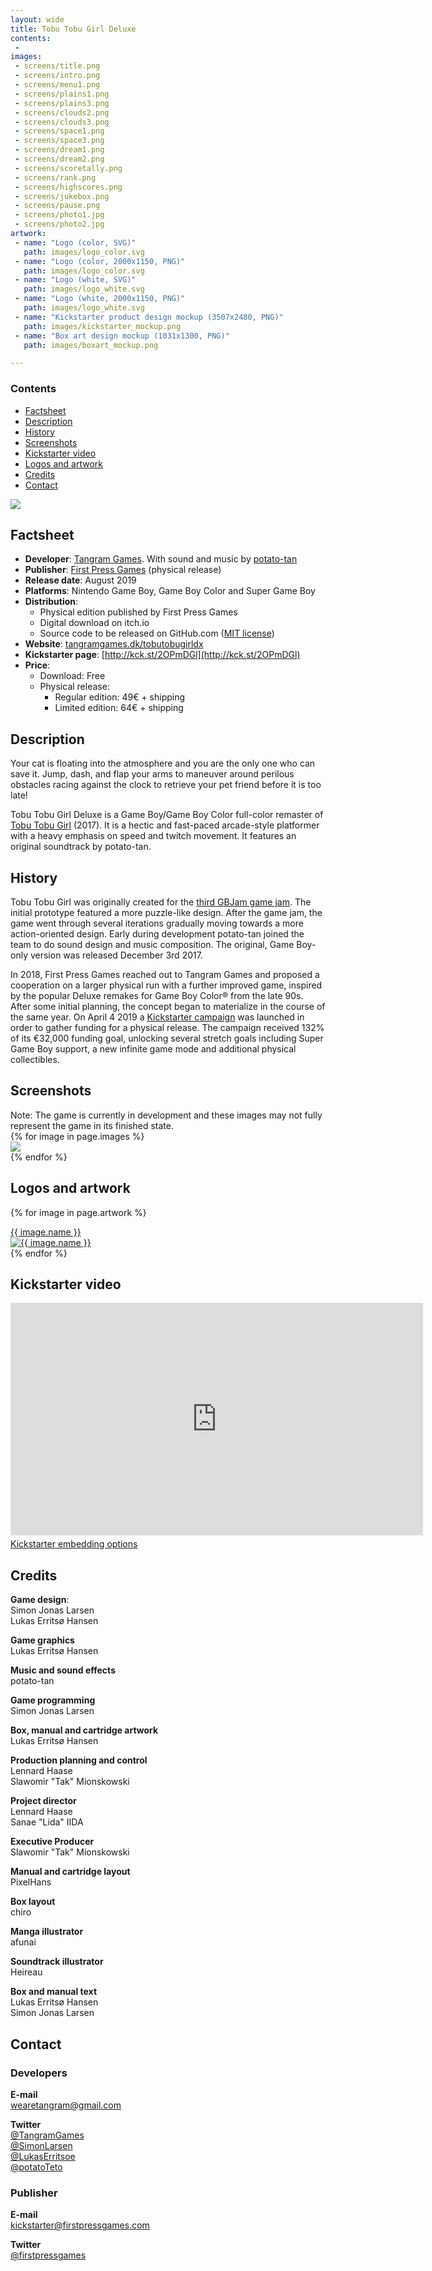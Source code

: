 ```yaml
---
layout: wide
title: Tobu Tobu Girl Deluxe
contents:
 - 
images:
 - screens/title.png
 - screens/intro.png
 - screens/menu1.png
 - screens/plains1.png
 - screens/plains3.png
 - screens/clouds2.png
 - screens/clouds3.png
 - screens/space1.png
 - screens/space3.png
 - screens/dream1.png
 - screens/dream2.png
 - screens/scoretally.png
 - screens/rank.png
 - screens/highscores.png
 - screens/jukebox.png
 - screens/pause.png
 - screens/photo1.jpg
 - screens/photo2.jpg
artwork:
 - name: "Logo (color, SVG)"
   path: images/logo_color.svg
 - name: "Logo (color, 2000x1150, PNG)"
   path: images/logo_color.svg
 - name: "Logo (white, SVG)"
   path: images/logo_white.svg
 - name: "Logo (white, 2000x1150, PNG)"
   path: images/logo_white.svg
 - name: "Kickstarter product design mockup (3507x2480, PNG)"
   path: images/kickstarter_mockup.png
 - name: "Box art design mockup (1031x1300, PNG)"
   path: images/boxart_mockup.png

---
```


<div class="row">
<div class="col-sm-3" markdown="1">

### Contents

* [Factsheet](#factsheet)
* [Description](#description)
* [History](#history)
* [Screenshots](#screenshots)
* [Kickstarter video](#kickstarter-video)
* [Logos and artwork](#logos-and-artwork)
* [Credits](#credits)
* [Contact](#contact)

</div>
<div class="col-sm-9" markdown="1">

<img class="img-responsive" src="/img/ttgdx_screens.jpg">

## Factsheet

* **Developer**: [Tangram Games](http://tangramgames.dk). With sound and music by [potato-tan](http://potatotan.com)
* **Publisher**: [First Press Games](https://firstpressgames.com) (physical release)
* **Release date**: August 2019
* **Platforms**: Nintendo Game Boy, Game Boy Color and Super Game Boy
* **Distribution**:
  - Physical edition published by First Press Games
  - Digital download on itch.io
  - Source code to be released on GitHub.com ([MIT license](https://opensource.org/licenses/MIT))
* **Website**: [tangramgames.dk/tobutobugirldx](http://tangramgames.dk/tobutobugirldx)
* **Kickstarter page**: [http://kck.st/2OPmDGl](http://kck.st/2OPmDGl)
* **Price**:
  - Download: Free
  - Physical release:
    - Regular edition: 49€ + shipping
    - Limited edition: 64€ + shipping

## Description ##

Your cat is floating into the atmosphere and you are the only one who can save it. Jump, dash, and flap your arms to maneuver around perilous obstacles racing against the clock to retrieve your pet friend before it is too late!

Tobu Tobu Girl Deluxe is a Game Boy/Game Boy Color full-color remaster of [Tobu Tobu Girl](/tobutobugirl) (2017).
It is a hectic and fast-paced arcade-style platformer with a heavy emphasis on speed and twitch movement.
It features an original soundtrack by potato-tan.

## History ##

Tobu Tobu Girl was originally created for the [third GBJam game jam](http://jams.gamejolt.io/gbjam3/). The initial prototype featured a more puzzle-like design. After the game jam, the game went through several iterations gradually moving towards a more action-oriented design. Early during development potato-tan joined the team to do sound design and music composition. The original, Game Boy-only version was released December 3rd 2017.

In 2018, First Press Games reached out to Tangram Games and proposed a cooperation on a larger physical run with a further improved game, inspired by the popular Deluxe remakes for Game Boy Color® from the late 90s. After some initial planning, the concept began to materialize in the course of the same year.
On April 4 2019 a [Kickstarter campaign](http://kck.st/2OPmDGl) was launched in order to gather funding for a physical release. The campaign received 132% of its €32,000 funding goal, unlocking several stretch goals including Super Game Boy support, a new infinite game mode and additional physical collectibles.

## Screenshots ##

<div class="alert alert-info">
Note: The game is currently in development and these images may not fully represent the game in its finished state.
</div>

<div class="row">
	{% for image in page.images %}
	<div class="col-sm-4">
		<a href="{{ image }}">
			<img src="{{ image }}" class="img-responsive thumbnail">
		</a>
	</div>
	{% endfor %}
</div>

## Logos and artwork ##

{% for image in page.artwork %}
<div class="thumbnail">
    <div class="caption">
        <a href="{{ image.path }}">{{ image.name }}</a>
    </div>
    <a href="{{ image.path }}">
        <img class="img-responsive checkered-bg" src="{{ image.path }}" alt="{{ image.name }}">
    </a>
</div>
{% endfor %}

## Kickstarter video ##

<div class="embed-responsive embed-responsive-16by9">
    <iframe width="660" height="372" src="https://www.kickstarter.com/projects/firstpressgames/tobu-tobu-girl-deluxe-for-gb-gbc/widget/video.html" frameborder="0" scrolling="no">
    </iframe>
</div>

<div class="text-center" style="margin-top: 5px;">
    <a class="btn btn-primary btn-sm" href="https://www.kickstarter.com/projects/firstpressgames/tobu-tobu-girl-deluxe-for-gb-gbc/widget">
        Kickstarter embedding options
    </a>
</div>

## Credits ##

**Game design**:<br>
Simon Jonas Larsen<br>
Lukas Erritsø Hansen

**Game graphics**<br>
Lukas Erritsø Hansen

**Music and sound effects**<br>
potato-tan

**Game programming**<br>
Simon Jonas Larsen

**Box, manual and cartridge artwork**<br>
Lukas Erritsø Hansen

**Production planning and control**<br>
Lennard Haase<br>
Slawomir "Tak" Mionskowski

**Project director**<br>
Lennard Haase<br>
Sanae "Lida" IIDA

**Executive Producer**<br>
Slawomir "Tak" Mionskowski

**Manual and cartridge layout**<br>
PixelHans

**Box layout**<br>
chiro

**Manga illustrator**<br>
afunai

**Soundtrack illustrator**<br>
Heireau

**Box and manual text**<br>
Lukas Erritsø Hansen<br>
Simon Jonas Larsen

## Contact ##

### Developers

**E-mail**<br>
<a href='&#109;a&#105;lto&#58;&#37;77&#101;a&#114;et&#37;6&#49;ngram&#64;gm%61il&#46;&#99;%6Fm'>w&#101;aretangram&#64;gmail&#46;co&#109;</a>

**Twitter**<br>
<a href="https://twitter.com/TangramGames">@TangramGames</a><br>
<a href="https://twitter.com/SimonLarsen">@SimonLarsen</a><br>
<a href="https://twitter.com/LukasErritsoe">@LukasErritsoe</a><br>
<a href="https://twitter.com/potatoTeto">@potatoTeto</a>

### Publisher

**E-mail**<br>
<a href='m&#97;ilt&#111;&#58;k%69c%6&#66;s%&#55;&#52;&#37;6&#49;rt%&#54;&#53;r&#64;fi&#114;s&#116;pr%&#54;5ssgames&#46;com'>kickstart&#101;r&#64;fir&#115;tp&#114;essga&#109;es&#46;co&#109;</a>

**Twitter**<br>
<a href="https://twitter.com/firstpressgames">@firstpressgames</a>

</div>
</div>

